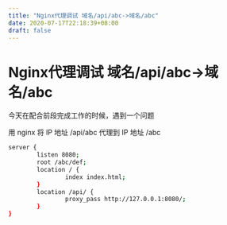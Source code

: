 ```yaml
---
title: "Nginx代理调试 域名/api/abc->域名/abc"
date: 2020-07-17T22:18:39+08:00
draft: false
---
```


# Nginx代理调试 域名/api/abc->域名/abc

今天在配合前段完成工作的时候，遇到一个问题

用 nginx 将 IP 地址 /api/abc 代理到 IP 地址 /abc

```sh
server {
        listen 8080;
        root /abc/def;
        location / {
                index index.html;
        }
        location /api/ {
                proxy_pass http://127.0.0.1:8080/;
        }
}
```

